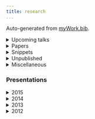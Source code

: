 ```yaml
---
title: research 
...
```


Auto-generated from [myWork.bib](https://github.com/patrl/patrl.github.io/blob/redesign/bib/myWork.bib).

<details>
<summary>Upcoming talks</summary>
November 13-15, 2017. "An algebraic theory of attitudes". *Logic and Engineering of Natural Language Semantics 14*, Tokyo, Japan.
</details>

<details>
<summary>Papers</summary>

@paper17jos <a href="/documents/PoRs.pdf"><i class="fa fa-file-pdf-o" aria-hidden="true"></i></a> <a href="/documents/cls52.pdf.asc"><i class="fa fa-lock" aria-hidden="true"></i></a>

@paper16nels <a href="/documents/nels46.pdf"><i class="fa fa-file-pdf-o" aria-hidden="true"></i></a> <a href="/documents/nels46.pdf.asc"><i class="fa fa-lock" aria-hidden="true"></i></a>

@paper16salt <a href="/documents/saltpaper.pdf"><i class="fa fa-file-pdf-o" aria-hidden="true"></i></a> <a href="/documents/saltpaper.pdf.asc"><i class="fa fa-lock" aria-hidden="true"></i></a>

@paper16sub <a href="/documents/SuB20.pdf"><i class="fa fa-file-pdf-o" aria-hidden="true"></i></a> <a href="/documents/SuB20.pdf.asc"><i class="fa fa-lock" aria-hidden="true"></i></a>


@paper16cls <a href="/documents/cls52.pdf"><i class="fa fa-file-pdf-o" aria-hidden="true"></i></a> <a href="/documents/cls52.pdf.asc"><i class="fa fa-lock" aria-hidden="true"></i></a>


@paper16wccfl <a href="/documents/wccfl_draft.pdf"><i class="fa fa-file-pdf-o" aria-hidden="true"></i></a> <a href="/documents/wccfl_draft.pdf.asc"><i class="fa fa-lock" aria-hidden="true"></i></a>

@paper15cls <a href="/documents/CLSproc.pdf"><i class="fa fa-file-pdf-o" aria-hidden="true"></i></a> <a href="/documents/CLSproc.pdf.asc"><i class="fa fa-lock" aria-hidden="true"></i></a>

</details>


<details>

<summary>Snippets</Summary>

@snippet17 <a href="/documents/PoRs.pdf"><i class="fa fa-file-pdf-o" aria-hidden="true"></i></a>

@snippet15 <a href="/documents/PoRs.pdf"><i class="fa fa-file-pdf-o" aria-hidden="true"></i></a>

@snippet17tense <a href="/documents/rebindingTense.pdf"><i class="fa fa-file-pdf-o" aria-hidden="true"></i></a> <a href="/documents/rebindingTense.pdf.asc"><i class="fa fa-lock" aria-hidden="true"></i></a>


</details>

<details>
<summary>Unpublished</summary>

@unpub17thesis

@unpub13thesis

@unpub12thesis

</details>

<details>
<summary>Miscellaneous</summary>

...

</details>

### Presentations

<details>
<summary>2015</summary>

@talk15egg

@talk15ucl

@talk15ellipsis

@poster15salt

@talk15lsd

@talk15cam

</details>

<details>
<summary>2014</summary>

@poster14salt

</details>

<details>
<summary>2013</summary>

@talk13mfil

@talk13mfilSolo

@talk13edin

@poster13

@talk13edinws

@talk13cls

</details>

<details>
<summary>2012</summary>

@talk12edin

</details>

<style type="text/css">

DETAILS[open] SUMMARY ~ * 
{
 animation: sweep .5s ease-in-out;
}

@keyframes sweep 
{
 0%    {opacity: 0; margin-left: -10px}
 100%  {opacity: 1; margin-left: 0px}
}

</style>
